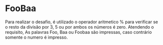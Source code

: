 # FooBaa
Para realizar o desafio, é utilizado o operador aritmetico % para verificar se o resto da divisão por 3, 5 ou por ambos os números é zero. Atendendo o requisito, As palavras Foo, Baa ou Foobaa são impressas, caso contrário somente o numero é impresso.
